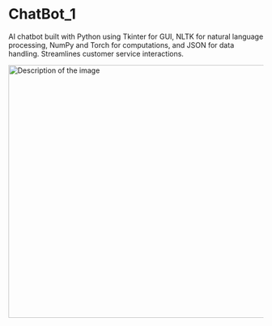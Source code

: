 # ChatBot_1
AI chatbot built with Python using Tkinter for GUI, NLTK for natural language processing, NumPy and Torch for computations, and JSON for data handling. Streamlines customer service interactions.

<img src="ChatBot.png" alt="Description of the image" width="1000" height="500">
